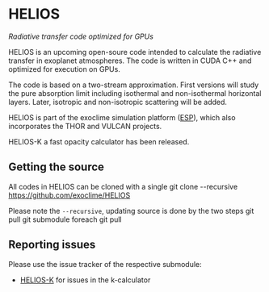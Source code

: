 # HELIOS
*Radiative transfer code optimized for GPUs*


HELIOS is an upcoming open-soure code intended to calculate the radiative transfer in exoplanet atmospheres. The code is written in CUDA C++ and optimized for execution on GPUs.

The code is based on a two-stream approximation. First versions will study the pure absorption limit including isothermal and non-isothermal horizontal layers. Later, isotropic and non-isotropic scattering will be added.

HELIOS is part of the exoclime simulation platform ([ESP][1]), which also incorporates the THOR and VULCAN projects. 

HELIOS-K a fast opacity calculator has been released.

## Getting the source
All codes in HELIOS can be cloned with a single
    git clone --recursive https://github.com/exoclime/HELIOS

Please note the `--recursive`, updating source is done by the two steps
    git pull
    git submodule foreach git pull

## Reporting issues
Please use the issue tracker of the respective submodule:
  - [HELIOS-K][2] for issues in the k-calculator

[1]:http://www.exoclime.net
[2]:https://github.com/exoclime/HELIOS-K/issues/new
